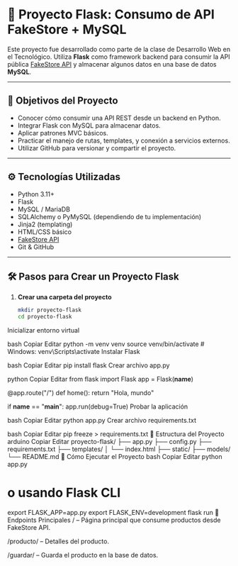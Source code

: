 # 🛒 Proyecto Flask: Consumo de API FakeStore + MySQL

Este proyecto fue desarrollado como parte de la clase de Desarrollo Web en el Tecnológico. Utiliza **Flask** como framework backend para consumir la API pública [FakeStore API](https://fakestoreapi.com/) y almacenar algunos datos en una base de datos **MySQL**.

---

## 📌 Objetivos del Proyecto

- Conocer cómo consumir una API REST desde un backend en Python.
- Integrar Flask con MySQL para almacenar datos.
- Aplicar patrones MVC básicos.
- Practicar el manejo de rutas, templates, y conexión a servicios externos.
- Utilizar GitHub para versionar y compartir el proyecto.

---

## ⚙️ Tecnologías Utilizadas

- Python 3.11+
- Flask
- MySQL / MariaDB
- SQLAlchemy o PyMySQL (dependiendo de tu implementación)
- Jinja2 (templating)
- HTML/CSS básico
- [FakeStore API](https://fakestoreapi.com/)
- Git & GitHub

---

## 🛠 Pasos para Crear un Proyecto Flask

1. **Crear una carpeta del proyecto**
   ```bash
   mkdir proyecto-flask
   cd proyecto-flask
Inicializar entorno virtual

bash
Copiar
Editar
python -m venv venv
source venv/bin/activate  # Windows: venv\Scripts\activate
Instalar Flask

bash
Copiar
Editar
pip install flask
Crear archivo app.py

python
Copiar
Editar
from flask import Flask
app = Flask(__name__)

@app.route("/")
def home():
    return "Hola, mundo"

if __name__ == "__main__":
    app.run(debug=True)
Probar la aplicación

bash
Copiar
Editar
python app.py
Crear archivo requirements.txt

bash
Copiar
Editar
pip freeze > requirements.txt
📂 Estructura del Proyecto
arduino
Copiar
Editar
proyecto-flask/
├── app.py
├── config.py
├── requirements.txt
├── templates/
│   └── index.html
├── static/
├── models/
└── README.md
🚀 Cómo Ejecutar el Proyecto
bash
Copiar
Editar
python app.py
# o usando Flask CLI
export FLASK_APP=app.py
export FLASK_ENV=development
flask run
🔌 Endpoints Principales
/ – Página principal que consume productos desde FakeStore API.

/producto/<id> – Detalles del producto.

/guardar/<id> – Guarda el producto en la base de datos.